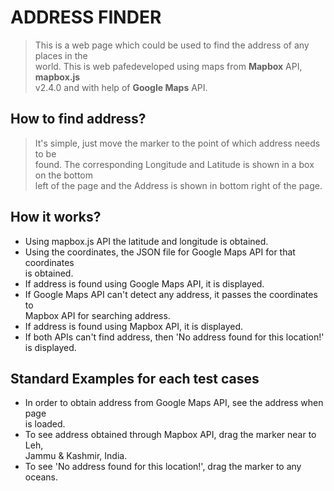 # ADDRESS FINDER #

>This is a web page which could be used to find the address of any places in the  
world. This is web pafedeveloped using maps from **Mapbox** API, **mapbox.js**  
v2.4.0 and with help of **Google Maps** API.  

## How to find address? ##
> It's simple, just move the marker to the point of which address needs to be  
found. The corresponding Longitude and Latitude is shown in a box on the bottom  
left of the page and the Address is shown in bottom right of the page.  

## How it works? ##
* Using mapbox.js API the latitude and longitude is obtained.
* Using the coordinates, the JSON file for Google Maps API for that coordinates  
 is obtained.
* If address is found using Google Maps API, it is displayed.
* If Google Maps API can't detect any address, it passes the coordinates to  
Mapbox API for searching address.
* If address is found using Mapbox API, it is displayed.
* If both APIs can't find address, then 'No address found for this location!'  
is displayed.

## Standard Examples for each test cases #
* In order to obtain address from Google Maps API, see the address when page  
is loaded.
* To see address obtained through Mapbox API, drag the marker near to Leh,  
Jammu & Kashmir, India.
* To see 'No address found for this location!', drag the marker to any oceans.
